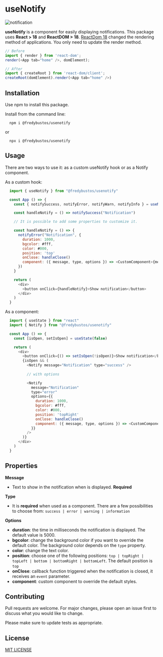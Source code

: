 # useNotify

![notification](https://user-images.githubusercontent.com/9376106/202876862-a114f196-980f-4ae2-8324-569b965fecbe.gif)

**useNotify** is a component for easily displaying notifications. This package uses **React > 18** and **ReactDOM > 18**. [ReactDom 18](https://es.reactjs.org/blog/2022/03/08/react-18-upgrade-guide.html) changed the rendering method of applications. You only need to update the render method.

```js
// Before
import { render } from 'react-dom';
render(<App tab="home" />, domElement);

// After
import { createRoot } from 'react-dom/client';
createRoot(domElement).render(<App tab="home" />)
```
## Installation

Use npm to install this package.

Install from the command line:

```
  npm i @fredybustos/usenotify
```
or

```
  npx i @fredybustos/usenotify
```

## Usage

There are two ways to use it: as a custom useNotify hook or as a Notify component.

As a custom hook:

```js
  import { useNotify } from "@fredybustos/usenotify"

  const App () => {
    const { notifySuccess, notifyError, notifyWarn, notifyInfo } = useNotify()

    const handleNotify = () => notifySuccess("Notification")

    // It is possible to add some properties to customize it.

    const handleNotify = () => {
      notifyError("Notification", {
        duration: 1000,
        bgcolor: #fff,
        color: #000,
        position: 'top'
        onClose: handleClose()
        component: ({ message, type, options }) => <CustomComponent>{message}</CustomComponent>
      })
    }

    return (
      <div>
        <button onClick={handleNotify}>Show notification</button>
      </div>
    )
  }  
```

As a component:
```js
  import { useState } from "react"
  import { Notify } from "@fredybustos/usenotify"

  const App () => {
    const [isOpen, setIsOpen] = useState(false)

    return (
      <div>
        <button onClick={() => setIsOpen(!isOpen)}>Show notification</button>
        {isOpen && (
          <Notify message="Notification" type="success" />
          
          // with options

          <Notify 
            message="Notification"
            type="error" 
            options={{
              duration: 1000,
              bgcolor: #fff,
              color: #000,
              position: 'topRight'
              onClose: handleClose()
              component: ({ message, type, options }) => <CustomComponent>{message}</CustomComponent>
            }}
          />
        )}
      </div>
    )
  }  
```

## Properties

**Message**
  - Text to show in the notification when is displayed. **Required**

**Type**
  - It is **required** when used as a component. There are a few possibilities to choose from: `success | error | warning | information`

**Options**
  - **duration**: the time in milliseconds the notification is displayed. The default value is 5000.
  - **bgcolor**: change the background color if you want to override the default color. The background color depends on the `type` property.
  - **color**: change the text color.
  - **position**: choose one of the following positions: `top | topRight | topLeft | bottom | bottomRight | bottomLeft`. The default position is `top`
  - **onClose**: callback function triggered when the notification is closed, it receives an `event` parameter.
  - **component**: custom component to override the default styles.

## Contributing

Pull requests are welcome. For major changes, please open an issue first to discuss what you would like to change.

Please make sure to update tests as appropriate.


## License

[MIT LICENSE](../../main/LICENSE)
